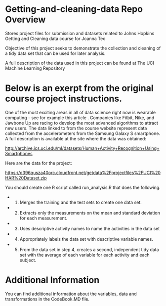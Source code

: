 Getting-and-cleaning-data Repo Overview
=========================

Stores project files for submission and datasets related to Johns Hopkins Getting and Cleaning data course for Joanna Teo


Objective of this project seeks to demonstrate the collection and cleaning of a tidy data set that can be used for later analysis. 

A full description of the data used in this project can be found at The UCI Machine Learning Repository

Below is an exerpt from the original course project instructions. 
==================================================================

One of the most exciting areas in all of data science right now is wearable computing - see for example this article . Companies like Fitbit, Nike, and Jawbone Up are racing to develop the most advanced algorithms to attract new users. The data linked to from the course website represent data collected from the accelerometers from the Samsung Galaxy S smartphone. A full description is available at the site where the data was obtained: 

http://archive.ics.uci.edu/ml/datasets/Human+Activity+Recognition+Using+Smartphones 

Here are the data for the project: 

https://d396qusza40orc.cloudfront.net/getdata%2Fprojectfiles%2FUCI%20HAR%20Dataset.zip 

You should create one R script called run_analysis.R that does the following. 

* 1. Merges the training and the test sets to create one data set.
* 2. Extracts only the measurements on the mean and standard deviation for each measurement. 
* 3. Uses descriptive activity names to name the activities in the data set
* 4. Appropriately labels the data set with descriptive variable names. 
* 5. From the data set in step 4, creates a second, independent tidy data set with the average of each variable for each activity and each subject.

Additional Information
======================

You can find additional information about the variables, data and transformations in the CodeBook.MD file.
